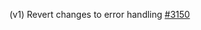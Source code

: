 (v1) Revert changes to error handling [#3150](https://github.com/department-of-veterans-affairs/vets-api/pull/3150)
